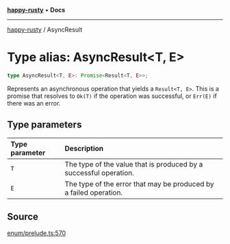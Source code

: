 [**happy-rusty**](../index.md) • **Docs**

***

[happy-rusty](../index.md) / AsyncResult

# Type alias: AsyncResult\<T, E\>

```ts
type AsyncResult<T, E>: Promise<Result<T, E>>;
```

Represents an asynchronous operation that yields a `Result<T, E>`.
This is a promise that resolves to `Ok(T)` if the operation was successful, or `Err(E)` if there was an error.

## Type parameters

| Type parameter | Description |
| :------ | :------ |
| `T` | The type of the value that is produced by a successful operation. |
| `E` | The type of the error that may be produced by a failed operation. |

## Source

[enum/prelude.ts:570](https://github.com/JiangJie/happy-rusty/blob/4e351bc0f871ad0e25514a05e881fc61245e329e/src/enum/prelude.ts#L570)

